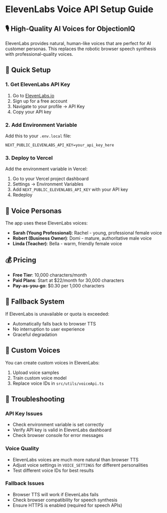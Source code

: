 # ElevenLabs Voice API Setup Guide

## 🎙️ High-Quality AI Voices for ObjectionIQ

ElevenLabs provides natural, human-like voices that are perfect for AI customer personas. This replaces the robotic browser speech synthesis with professional-quality voices.

## 🚀 Quick Setup

### 1. Get ElevenLabs API Key
1. Go to [ElevenLabs.io](https://elevenlabs.io)
2. Sign up for a free account
3. Navigate to your profile → API Key
4. Copy your API key

### 2. Add Environment Variable
Add this to your `.env.local` file:
```
NEXT_PUBLIC_ELEVENLABS_API_KEY=your_api_key_here
```

### 3. Deploy to Vercel
Add the environment variable in Vercel:
1. Go to your Vercel project dashboard
2. Settings → Environment Variables
3. Add `NEXT_PUBLIC_ELEVENLABS_API_KEY` with your API key
4. Redeploy

## 🎯 Voice Personas

The app uses these ElevenLabs voices:

- **Sarah (Young Professional)**: Rachel - young, professional female voice
- **Robert (Business Owner)**: Domi - mature, authoritative male voice  
- **Linda (Teacher)**: Bella - warm, friendly female voice

## 💰 Pricing

- **Free Tier**: 10,000 characters/month
- **Paid Plans**: Start at $22/month for 30,000 characters
- **Pay-as-you-go**: $0.30 per 1,000 characters

## 🔧 Fallback System

If ElevenLabs is unavailable or quota is exceeded:
- Automatically falls back to browser TTS
- No interruption to user experience
- Graceful degradation

## 🎨 Custom Voices

You can create custom voices in ElevenLabs:
1. Upload voice samples
2. Train custom voice model
3. Replace voice IDs in `src/utils/voiceApi.ts`

## 🐛 Troubleshooting

### API Key Issues
- Check environment variable is set correctly
- Verify API key is valid in ElevenLabs dashboard
- Check browser console for error messages

### Voice Quality
- ElevenLabs voices are much more natural than browser TTS
- Adjust voice settings in `VOICE_SETTINGS` for different personalities
- Test different voice IDs for best results

### Fallback Issues
- Browser TTS will work if ElevenLabs fails
- Check browser compatibility for speech synthesis
- Ensure HTTPS is enabled (required for speech APIs) 
